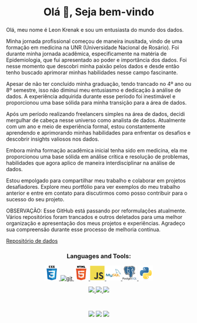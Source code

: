 <h1 align="center">Olá 👋, Seja bem-vindo</h1>
<h3 align="center"><Un desarrollador en desarrollo/></h3>


<p align="left">
</p>
<div>
Olá, meu nome é Leon Krenak e sou um entusiasta do mundo dos dados.

Minha jornada profissional começou de maneira inusitada, vindo de uma formação em medicina na UNR (Universidade Nacional de Rosário). Foi durante minha jornada acadêmica, especificamente na matéria de Epidemiologia, que fui apresentado ao poder e importância dos dados. Foi nesse momento que descobri minha paixão pelos dados e desde então tenho buscado aprimorar minhas habilidades nesse campo fascinante.

Apesar de não ter concluído minha graduação, tendo trancado no 4º ano ou 8º semestre, isso não diminui meu entusiasmo e dedicação à análise de dados. A experiência adquirida durante esse período foi inestimável e proporcionou uma base sólida para minha transição para a área de dados.

Após um período realizando freelancers simples na área de dados, decidi mergulhar de cabeça nesse universo como analista de dados. Atualmente com um ano e meio de experiência formal, estou constantemente aprendendo e aprimorando minhas habilidades para enfrentar os desafios e descobrir insights valiosos nos dados.

Embora minha formação acadêmica inicial tenha sido em medicina, ela me proporcionou uma base sólida em análise crítica e resolução de problemas, habilidades que agora aplico de maneira interdisciplinar na análise de dados.

Estou empolgado para compartilhar meu trabalho e colaborar em projetos desafiadores. Explore meu portfólio para ver exemplos do meu trabalho anterior e entre em contato para discutirmos como posso contribuir para o sucesso do seu projeto.

OBSERVAÇÃO:
Esse GitHub está passando por reformulações atualmente. Vários repositórios foram trancados e outros deletados para uma melhor organização e apresentação dos meus projetos e experiências. Agradeço sua compreensão durante esse processo de melhoria contínua.

</div>

[Repositório de dados](https://github.com/Leonkoc/Data_analysis/tree/main/dados)

<h3 align="center">Languages and Tools:</h3>
<p align="center"> <a href="https://www.w3schools.com/css/" target="_blank" rel="noreferrer"> <img src="https://raw.githubusercontent.com/devicons/devicon/master/icons/css3/css3-original-wordmark.svg" alt="css3" width="40" height="40"/> </a> <a href="https://git-scm.com/" target="_blank" rel="noreferrer"> <img src="https://www.vectorlogo.zone/logos/git-scm/git-scm-icon.svg" alt="git" width="40" height="40"/> </a> <a href="https://www.w3.org/html/" target="_blank" rel="noreferrer"> <img src="https://raw.githubusercontent.com/devicons/devicon/master/icons/html5/html5-original-wordmark.svg" alt="html5" width="40" height="40"/> </a> <a href="https://developer.mozilla.org/en-US/docs/Web/JavaScript" target="_blank" rel="noreferrer"> <img src="https://raw.githubusercontent.com/devicons/devicon/master/icons/javascript/javascript-original.svg" alt="javascript" width="40" height="40"/> </a> <a href="https://www.mysql.com/" target="_blank" rel="noreferrer"> <img src="https://raw.githubusercontent.com/devicons/devicon/master/icons/mysql/mysql-original-wordmark.svg" alt="mysql" width="40" height="40"/> </a> <a href="https://www.postgresql.org" target="_blank" rel="noreferrer"> <img src="https://raw.githubusercontent.com/devicons/devicon/master/icons/postgresql/postgresql-original-wordmark.svg" alt="postgresql" width="40" height="40"/> </a> <a href="https://www.python.org" target="_blank" rel="noreferrer"> <img src="https://raw.githubusercontent.com/devicons/devicon/master/icons/python/python-original.svg" alt="python" width="40" height="40"/> </a> </p>

<div display: inline_block align="center" >
  <a href="https://github.com/Leonkoc">
  <img height="150em" src="https://github-readme-stats.vercel.app/api?username=Leonkoc&show_icons=true&theme=dark&include_all_commits=true&count_private=true"/>
  
  <img height="150em" src="https://github-readme-stats.vercel.app/api/top-langs/?username=Leonkoc&layout=compact&langs_count=7&theme=dark"/> 
     <img height="120em" src="https://i.pinimg.com/originals/41/7e/be/417ebee986aec41629278b1e04cfbfe9.gif"/>
    </div>
      <br>
    </div>
    
    

  
  ##
  
  <div align="center">   
    <a href="https://www.linkedin.com/in/leon-ortega-cerqueira-frontend/" target="_blank"><img src="https://img.shields.io/badge/-LinkedIn-%230077B5?style=for-the-badge&logo=linkedin&logoColor=white" target="_blank"></a>   
     <a href="https://www.instagram.com/desenvolvendo_dev/" target="_blank"><img src="https://img.shields.io/badge/-Instagram-%23E4405F?style=for-the-badge&logo=instagram&logoColor=white" target="_blank"></a> 
    <a href = "mailto:leonkocc@hotmail.com"><img src="https://img.shields.io/badge/Microsoft_Outlook-0078D4?style=for-the-badge&logo=microsoft-outlook&logoColor=white" target="_blank"></a>
    
 
    
  </div>
  
